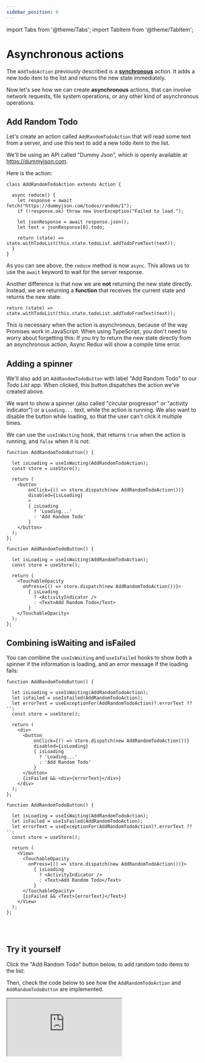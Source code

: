 ```yaml
---
sidebar_position: 6
---
```


import Tabs from '@theme/Tabs';
import TabItem from '@theme/TabItem';

# Asynchronous actions

The `AddTodoAction` previously described is a **[synchronous](./sync-actions)** action.
It adds a new todo item to the list and returns the new state immediately.

Now let's see how we can create **asynchronous** actions,
that can involve network requests, file system operations,
or any other kind of asynchronous operations.

## Add Random Todo

Let's create an action called `AddRandomTodoAction` that will read some text from a server,
and use this text to add a new todo item to the list.

We'll be using an API called "Dummy Json", which is openly available at https://dummyjson.com.

Here is the action:

```tsx title="AddRandomTodoAction.ts"
class AddRandomTodoAction extends Action {

  async reduce() {
    let response = await fetch("https://dummyjson.com/todos/random/1");
    if (!response.ok) throw new UserException("Failed to load.");
    
    let jsonResponse = await response.json();
    let text = jsonResponse[0].todo;
     
    return (state) => state.withTodoList(this.state.todoList.addTodoFromText(text));
  }
} 
``` 

As you can see above, the `reduce` method is now `async`. This allows us to use the `await` keyword
to wait for the server response.

Another difference is that now we are **not** returning the new state directly.
Instead, we are returning a **function** that receives the current state and returns the new state:

```tsx
return (state) => state.withTodoList(this.state.todoList.addTodoFromText(text)); 
``` 

This is necessary when the action is asynchronous, because of the way Promises work in JavaScript.
When using TypeScript, you don't need to worry about forgetting this:
If you try to return the new state directly from an asynchronous action,
Async Redux will show a compile time error.

## Adding a spinner

We'll also add an `AddRandomTodoButton` with label "Add Random Todo" to our _Todo List_ app.
When clicked, this button dispatches the action we've created above.

We want to show a spinner (also called "circular progressor" or "activity indicator")
or a `Loading...` text, while the action is running. We also want to disable the button while
loading, so that the user can't click it multiple times.

We can use the `useIsWaiting` hook, that returns `true` when the action is running,
and `false` when it is not:

<Tabs>
<TabItem value="rw" label="React">

```tsx
function AddRandomTodoButton() {

  let isLoading = useIsWaiting(AddRandomTodoAction);
  const store = useStore();

  return (
    <button
        onClick={() => store.dispatch(new AddRandomTodoAction())}
        disabled={isLoading}
        >    
        { isLoading 
          ? 'Loading...' 
          : 'Add Random Todo'
        }
    </button>
  );
};
```

</TabItem>
<TabItem value="rn" label="React Native">

```tsx 
function AddRandomTodoButton() {

  let isLoading = useIsWaiting(AddRandomTodoAction);
  const store = useStore();

  return (
    <TouchableOpacity 
      onPress={() => store.dispatch(new AddRandomTodoAction())}>
        { isLoading 
          ? <ActivityIndicator /> 
          : <Text>Add Random Todo</Text>
        }
    </TouchableOpacity>
  );
};
```

</TabItem>
</Tabs>

## Combining isWaiting and isFailed

You can combine the `useIsWaiting` and `useIsFailed` hooks
to show both a spinner if the information is loading,
and an error message if the loading fails:

<Tabs>
<TabItem value="rw" label="React">

```tsx
function AddRandomTodoButton() {

  let isLoading = useIsWaiting(AddRandomTodoAction);
  let isFailed = useIsFailed(AddRandomTodoAction);
  let errorText = useExceptionFor(AddRandomTodoAction)?.errorText ?? '';
  const store = useStore();

  return (
    <div>
      <button
          onClick={() => store.dispatch(new AddRandomTodoAction())}
          disabled={isLoading}
          { isLoading 
            ? 'Loading...' 
            : 'Add Random Todo'
          }
      </button>
      {isFailed && <div>{errorText}</div>}
    </div>
  );
};
```

</TabItem>
<TabItem value="rn" label="React Native">

```tsx
function AddRandomTodoButton() {

  let isLoading = useIsWaiting(AddRandomTodoAction);
  let isFailed = useIsFailed(AddRandomTodoAction);
  let errorText = useExceptionFor(AddRandomTodoAction)?.errorText ?? '';
  const store = useStore();

  return (
    <View>
      <TouchableOpacity 
        onPress={() => store.dispatch(new AddRandomTodoAction())}>
          { isLoading 
            ? <ActivityIndicator /> 
            : <Text>Add Random Todo</Text>
          }
      </TouchableOpacity>
      {isFailed && <Text>{errorText}</Text>}
    </View>
  );
};
```

</TabItem>
</Tabs>

<br></br>

## Try it yourself

Click the "Add Random Todo" button below, to add random todo items to the list:

Then, check the code below to see how the `AddRandomTodoAction` and `AddRandomTodoButton` are
implemented.

<iframe
src="https://codesandbox.io/embed/mrkz2d?view=split&module=%2Fsrc%2FApp.tsx&hidenavigation=1&fontsize=12.5&editorsize=50&previewwindow=browser&hidedevtools=1&hidenavigation=1"
style={{ width:'100%', height: '650px', borderRight:'1px solid black' }}
title="counter-async-redux-example"
sandbox="allow-forms allow-modals allow-popups allow-presentation allow-same-origin allow-scripts"
/>
